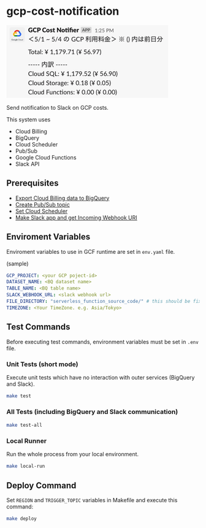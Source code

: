 # gcp-cost-notification

![](sample_image.png)

Send notification to Slack on GCP costs.

This system uses

- Cloud Billing
- BigQuery
- Cloud Scheduler
- Pub/Sub
- Google Cloud Functions
- Slack API

## Prerequisites

- [Export Cloud Billing data to BigQuery](https://cloud.google.com/billing/docs/how-to/export-data-bigquery-setup)
- [Create Pub/Sub topic](https://cloud.google.com/pubsub/docs/quickstart-console)
- [Set Cloud Scheduler](https://cloud.google.com/scheduler/docs/quickstart)
- [Make Slack app and get Incoming Webhook URI](https://api.slack.com/messaging/webhooks)

## Enviroment Variables

Enviroment variables to use in GCF runtime are set in `env.yaml` file.

(sample)
```yaml
GCP_PROJECT: <your GCP poject-id>
DATASET_NAME: <BQ dataset name>
TABLE_NAME: <BQ table name>
SLACK_WEBHOOK_URL: <slack webhook url>
FILE_DIRECTORY: "serverless_function_source_code/" # this should be fixed
TIMEZONE: <Your TimeZone. e.g. Asia/Tokyo>
```

## Test Commands

Before executing test commands, environment variables must be set in `.env` file.

### Unit Tests (short mode)

Execute unit tests which have no interaction with outer services (BigQuery and Slack).

```sh
make test
```

### All Tests (including BigQuery and Slack communication)

```sh
make test-all
```

### Local Runner

Run the whole process from your local environment.

```sh
make local-run
```

## Deploy Command

Set `REGION` and `TRIGGER_TOPIC` variables in Makefile and execute this command:

```sh
make deploy
```